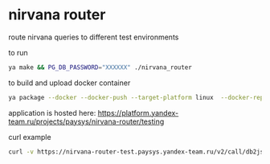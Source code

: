 nirvana router
================

route nirvana queries to different test environments

to run 
```bash
ya make && PG_DB_PASSWORD="XXXXXX" ./nirvana_router
```

to build and upload docker container
```bash
ya package --docker --docker-push --target-platform linux  --docker-repository paysys-test package.json
```

application is hosted here: https://platform.yandex-team.ru/projects/paysys/nirvana-router/testing

curl example
```bash
curl -v https://nirvana-router-test.paysys.yandex-team.ru/v2/call/db2json/xxx1\?ticket\=22
```
